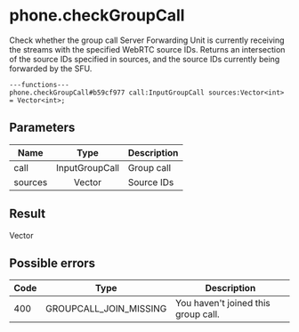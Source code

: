 # phone.checkGroupCall
Check whether the group call Server Forwarding Unit is currently receiving the streams with the specified WebRTC source IDs.
Returns an intersection of the source IDs specified in sources, and the source IDs currently being forwarded by the SFU.

```
---functions---
phone.checkGroupCall#b59cf977 call:InputGroupCall sources:Vector<int> = Vector<int>;
```

## Parameters
| Name | Type | Description |
| ---- | :----: | ----------- |
| call | InputGroupCall | Group call |
| sources | Vector<int> | Source IDs |


## Result
Vector<int>

## Possible errors
| Code | Type | Description |
| ---- | :----: | ----------- |
| 400 | GROUPCALL_JOIN_MISSING | You haven't joined this group call. |

